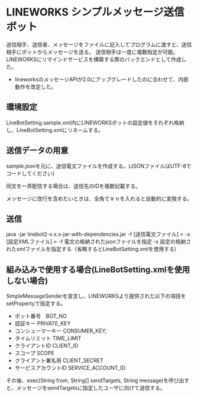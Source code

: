 # LINEWORKS シンプルメッセージ送信ボット

送信相手、送信者、メッセージをファイルに記入してプログラムに渡すと、送信相手にボットからメッセージを送る。
送信相手は一度に複数指定が可能。
LINEWORKSにリマインドサービスを構築する際のバックエンドとして作成した。

* lineworksのメッセージAPIが2.0にアップグレードしたのに合わせて、内部動作を改定した。

## 環境設定
LineBotSetting.sample.xml内にLINEWORKSボットの設定値をそれぞれ格納し、LineBotSetting.xmlにリネームする。

## 送信データの用意
sample.jsonを元に、送信電文ファイルを作成する。(JSONファイルはUTF-8でコードしてください)

同文を一斉配信する場合は、送信先のIDを複数記載する。

メッセージに改行を含めたいときは、全角で￥ｎを入れると自動的に変換する。

## 送信
java -jar linebot2-x.x.x-jar-with-dependencies.jar -f [送信電文ファイル] < -s [設定XMLファイル] >
-f 電文の格納されたjsonファイルを指定
-s 設定の格納されたxmlファイルを指定する（省略するとLineBotSetting.xmlを使用する)

## 組み込みで使用する場合(LineBotSetting.xmlを使用しない場合)

SimpleMessageSenderを宣言し、LINEWORKSより提供された以下の項目をsetPropertyで指定する。

* ボット番号　BOT_NO
* 認証キー  PRIVATE_KEY
* コンシューマーキー CONSUMER_KEY;
* タイムリミット TIME_LIMIT
* クライアントID CLIENT_ID
* スコープ SCOPE
* クライアント署名用 CLIENT_SECRET
* サービスアカウントID SERVICE_ACCOUNT_ID

その後、exec(String from, String[] sendTargets, String message)を呼び出すと、メッセージをsendTargetsに指定したユーザに向けて送信する。

 
